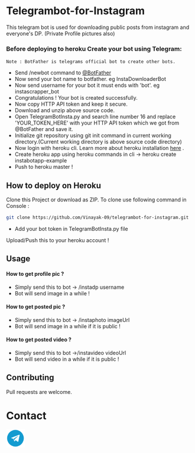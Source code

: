 # Telegrambot-for-Instagram

This telegram bot is used for downloading public posts from instagram and everyone's DP. (Private Profile pictures also)

### Before deploying to heroku Create your bot using Telegram:
    Note : BotFather is telegrams official bot to create other bots.
* Send /newbot command to [@BotFather](https://t.me/BotFather)
* Now send your bot name to botfather. eg InstaDownloaderBot
* Now send username for your bot it must ends with 'bot'. eg instascrapper_bot
* Congratulations ! Your bot is created successfully.
* Now copy HTTP API token and keep it secure.
* Download and unzip above source code.
* Open TelegramBotInsta.py and search line number 16 and replace 'YOUR_TOKEN_HERE' with your HTTP API token which we got from @BotFather and save it.
* Initialize git repository using git init command in current working directory.(Current working directory is above source code directory)
* Now login with heroku cli. Learn more about heroku installation [here](https://devcenter.heroku.com/articles/heroku-cli) .
* Create heroku app using heroku commands in cli -> heroku create instabotapp-example
* Push to heroku master !

## How to deploy on Heroku

Clone this Project or download as ZIP.
To clone use following command in Console :

```bash
git clone https://github.com/Vinayak-09/telegrambot-for-instagram.git
```
* Add your bot token in TelegramBotInsta.py file

Upload/Push this to your heroku account !

## Usage

#### How to get profile pic ?
  * Simply send this to bot -> /instadp username
  * Bot will send image in a while !
#### How to get posted pic ?
  * Simply send this to bot -> /instaphoto imageUrl
  * Bot will send image in a while if it is public !
#### How to get posted video ?
  * Simply send this to bot ->/instavideo videoUrl
  * Bot will send video in a while if it is public !

## Contributing
Pull requests are welcome.

# Contact
[<img src="media/telegram.webp" height=50 />](https://t.me/vinayak_09)


